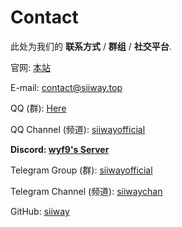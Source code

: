 # Contact

此处为我们的 **联系方式** / **群组** / **社交平台**.

官网: [本站](/)

E-mail: [contact@siiway.top](mailto:contact@siiway.top)

QQ (群): [Here](https://qm.qq.com/q/HcXaJ87W2O)

QQ Channel (频道): [siiwayofficial](https://pd.qq.com/s/ap03pjd80)

**Discord: [wyf9's Server](https://discord.gg/mdGamAxC7U)**

Telegram Group (群): [siiwayofficial](https://t.me/siiwayofficial)

Telegram Channel (频道): [siiwaychan](https://t.me/siiwaychan)

GitHub: [siiway](https://github.com/siiway)
